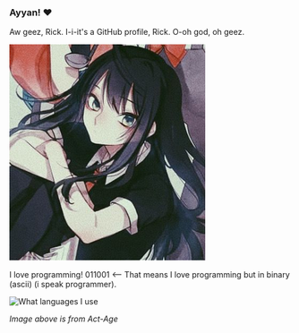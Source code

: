 ### Ayyan! ♥

Aw geez, Rick. I-i-it's a GitHub profile, Rick. O-oh god, oh geez.

![Kei](https://github.com/yozscore/yozscore/blob/main/images/kei.png)

I love programming! 011001 <-- That means I love programming but in binary (ascii) (i speak programmer).

![What languages I use](https://github-readme-stats.vercel.app/api/top-langs/?username=yozscore&layout=compact&theme=dracula&count_private=true)

*Image above is from Act-Age*
